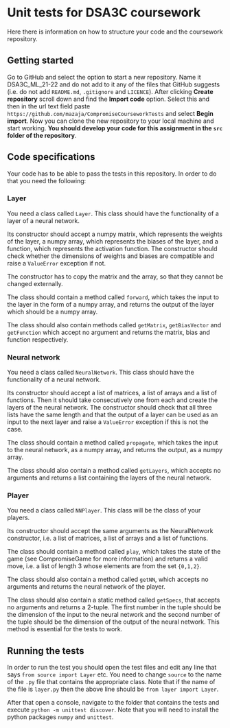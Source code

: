 # Unit tests for DSA3C coursework

Here there is information on how to structure your code and the coursework repository.

## Getting started

Go to GitHub and select the option to start a new repository. Name it DSA3C_ML_21-22 and do not add to it any of the files that GitHub suggests (i.e. do not add `README.md`, `.gitignore` and `LICENCE`). After clicking **Create repository** scroll down and find the **Import code** option. Select this and then in the url text field paste `https://github.com/mazaja/CompromiseCourseworkTests` and select **Begin import**. Now you can clone the new repository to your local machine and start working. **You should develop your code for this assignment in the `src` folder of the repository**.

## Code specifications

Your code has to be able to pass the tests in this repository. In order to do that you need the following:

### Layer

You need a class called `Layer`. This class should have the functionality of a layer of a neural network. 

Its constructor should accept a numpy matrix, which represents the weights of the layer, a numpy array, which represents the biases of the layer, and a function, which represents the activation function. The constructor should check whether the dimensions of weights and biases are compatible and raise a `ValueError` exception if not.

The constructor has to copy the matrix and the array, so that they cannot be changed externally.

The class should contain a method called `forward`, which takes the input to the layer in the form of a numpy array, and returns the output of the layer which should be a numpy array.

The class should also contain methods called `getMatrix`, `getBiasVector` and `getFunction` which accept no argument and returns the matrix, bias and function respectively.

### Neural network

You need a class called `NeuralNetwork`. This class should have the functionality of a neural network.

Its constructor should accept a list of matrices, a list of arrays and a list of functions. Then it should take consecutively one from each and create the layers of the neural network. The constructor should check that all three lists have the same length and that the output of a layer can be used as an input to the next layer and raise a `ValueError` exception if this is not the case.

The class should contain a method called `propagate`, which takes the input to the neural network, as a numpy array, and returns the output, as a numpy array.

The class should also contain a method called `getLayers`, which accepts no arguments and returns a list containing the layers of the neural network.

### Player

You need a class called `NNPlayer`. This class will be the class of your players.

Its constructor should accept the same arguments as the NeuralNetwork constructor, i.e. a list of matrices, a list of arrays and a list of functions.

The class should contain a method called `play`, which takes the state of the game (see CompromiseGame for more information) and returns a valid move, i.e. a list of length 3 whose elements are from the set `{0,1,2}`.

The class should also contain a method called `getNN`, which accepts no arguments and returns the neural network of the player.

The class should also contain a static method called `getSpecs`, that accepts no arguments and returns a 2-tuple. The first number in the tuple should be the dimension of the input to the neural network and the second number of the tuple should be the dimension of the output of the neural network. This method is essential for the tests to work.

## Running the tests

In order to run the test you should open the test files and edit any line that says `from source import Layer` etc. You need to change `source` to the name of the `.py` file that contains the appropriate class. Note that if the name of the file is `layer.py` then the above line should be `from layer import Layer`.

After that open a console, navigate to the folder that contains the tests and execute `python -m unittest discover`. Note that you will need to install the python packages `numpy` and `unittest`.



